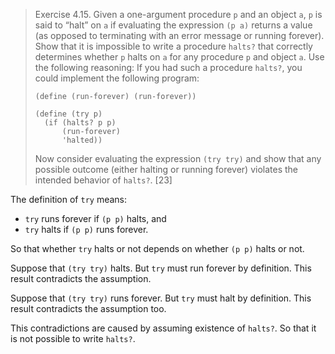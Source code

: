 > Exercise 4.15.  Given a one-argument procedure `p` and an object `a`, `p` is
> said to “halt” on `a` if evaluating the expression `(p a)` returns a value
> (as opposed to terminating with an error message or running forever). Show
> that it is impossible to write a procedure `halts?` that correctly determines
> whether `p` halts on `a` for any procedure `p` and object `a`. Use the
> following reasoning: If you had such a procedure `halts?`, you could
> implement the following program:
>
>     (define (run-forever) (run-forever))
>
>     (define (try p)
>       (if (halts? p p)
>           (run-forever)
>           'halted))
>
> Now consider evaluating the expression `(try try)` and show that any possible
> outcome (either halting or running forever) violates the intended behavior of
> `halts?`. [23]

The definition of `try` means:

* `try` runs forever if `(p p)` halts, and
* `try` halts if `(p p)` runs forever.

So that whether `try` halts or not depends on whether `(p p)` halts or not.

Suppose that `(try try)` halts.  But `try` must run forever by definition.
This result contradicts the assumption.

Suppose that `(try try)` runs forever.  But `try` must halt by definition.
This result contradicts the assumption too.

This contradictions are caused by assuming existence of `halts?`.  So that it
is not possible to write `halts?`.
